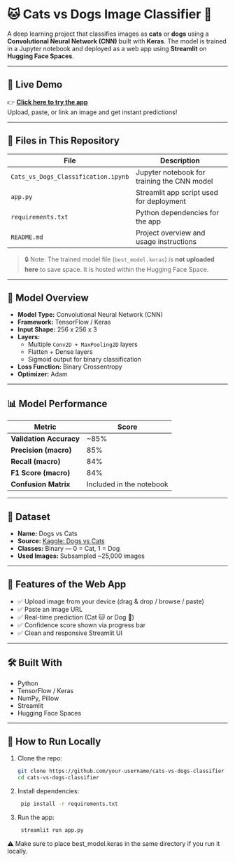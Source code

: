 # 🐱 Cats vs Dogs Image Classifier 🐶

A deep learning project that classifies images as **cats** or **dogs** using a **Convolutional Neural Network (CNN)** built with **Keras**. The model is trained in a Jupyter notebook and deployed as a web app using **Streamlit** on **Hugging Face Spaces**.

---

## 🚀 Live Demo

👉 [**Click here to try the app**](https://huggingface.co/spaces/dsharma08k/cats-vs-dogs-classifier)  
Upload, paste, or link an image and get instant predictions!

---

## 📁 Files in This Repository

| File | Description |
|------|-------------|
| `Cats_vs_Dogs_Classification.ipynb` | Jupyter notebook for training the CNN model |
| `app.py` | Streamlit app script used for deployment |
| `requirements.txt` | Python dependencies for the app |
| `README.md` | Project overview and usage instructions |

> 🔒 Note: The trained model file (`best_model.keras`) is **not uploaded here** to save space. It is hosted within the Hugging Face Space.

---

## 🧠 Model Overview

- **Model Type:** Convolutional Neural Network (CNN)
- **Framework:** TensorFlow / Keras
- **Input Shape:** 256 x 256 x 3
- **Layers:**
  - Multiple `Conv2D + MaxPooling2D` layers
  - Flatten + Dense layers
  - Sigmoid output for binary classification
- **Loss Function:** Binary Crossentropy
- **Optimizer:** Adam

---

## 📊 Model Performance

| Metric        | Score        |
|---------------|--------------|
| **Validation Accuracy** | ~85% |
| **Precision (macro)**   | 85%  |
| **Recall (macro)**      | 84%  |
| **F1 Score (macro)**    | 84%  |
| **Confusion Matrix**    | Included in the notebook |

---

## 🧪 Dataset

- **Name:** Dogs vs Cats
- **Source:** [Kaggle: Dogs vs Cats](https://www.kaggle.com/c/dogs-vs-cats/data)
- **Classes:** Binary — 0 = Cat, 1 = Dog
- **Used Images:** Subsampled ~25,000 images

---

## 🎯 Features of the Web App

- ✅ Upload image from your device (drag & drop / browse / paste)
- ✅ Paste an image URL
- ✅ Real-time prediction (Cat 🐱 or Dog 🐶)
- ✅ Confidence score shown via progress bar
- ✅ Clean and responsive Streamlit UI

---

## 🛠 Built With

- Python
- TensorFlow / Keras
- NumPy, Pillow
- Streamlit
- Hugging Face Spaces

---

## 🧾 How to Run Locally

1. Clone the repo:
   ```bash
   git clone https://github.com/your-username/cats-vs-dogs-classifier
   cd cats-vs-dogs-classifier
   
2. Install dependencies:
   ```bash
    pip install -r requirements.txt
   
4. Run the app:
   ```bash
    streamlit run app.py
   
⚠️ Make sure to place best_model.keras in the same directory if you run it locally.

